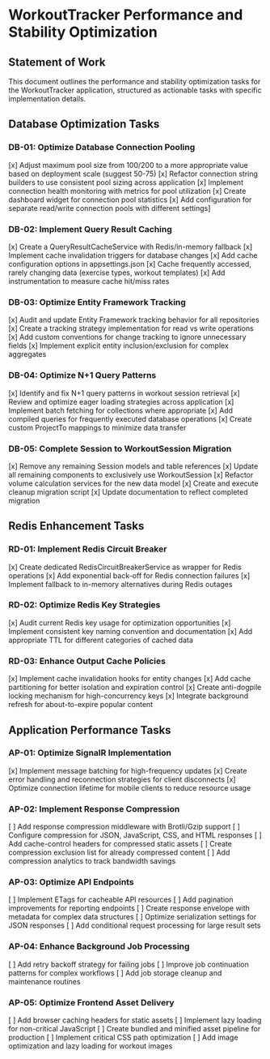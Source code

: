 # WorkoutTracker Performance and Stability Optimization

## Statement of Work

This document outlines the performance and stability optimization tasks for the WorkoutTracker application, structured as actionable tasks with specific implementation details.

## Database Optimization Tasks

### DB-01: Optimize Database Connection Pooling
[x] Adjust maximum pool size from 100/200 to a more appropriate value based on deployment scale (suggest 50-75)
[x] Refactor connection string builders to use consistent pool sizing across application
[x] Implement connection health monitoring with metrics for pool utilization
[x] Create dashboard widget for connection pool statistics
[x] Add configuration for separate read/write connection pools with different settings]

### DB-02: Implement Query Result Caching
[x] Create a QueryResultCacheService with Redis/in-memory fallback
[x] Implement cache invalidation triggers for database changes
[x] Add cache configuration options in appsettings.json
[x] Cache frequently accessed, rarely changing data (exercise types, workout templates)
[x] Add instrumentation to measure cache hit/miss rates

### DB-03: Optimize Entity Framework Tracking
[x] Audit and update Entity Framework tracking behavior for all repositories
[x] Create a tracking strategy implementation for read vs write operations
[x] Add custom conventions for change tracking to ignore unnecessary fields
[x] Implement explicit entity inclusion/exclusion for complex aggregates

### DB-04: Optimize N+1 Query Patterns
[x] Identify and fix N+1 query patterns in workout session retrieval
[x] Review and optimize eager loading strategies across application
[x] Implement batch fetching for collections where appropriate
[x] Add compiled queries for frequently executed database operations
[x] Create custom ProjectTo mappings to minimize data transfer

### DB-05: Complete Session to WorkoutSession Migration
[x] Remove any remaining Session models and table references
[x] Update all remaining components to exclusively use WorkoutSession
[x] Refactor volume calculation services for the new data model
[x] Create and execute cleanup migration script
[x] Update documentation to reflect completed migration

## Redis Enhancement Tasks

### RD-01: Implement Redis Circuit Breaker
[x] Create dedicated RedisCircuitBreakerService as wrapper for Redis operations
[x] Add exponential back-off for Redis connection failures
[x] Implement fallback to in-memory alternatives during Redis outages

### RD-02: Optimize Redis Key Strategies
[x] Audit current Redis key usage for optimization opportunities
[x] Implement consistent key naming convention and documentation
[x] Add appropriate TTL for different categories of cached data

### RD-03: Enhance Output Cache Policies
[x] Implement cache invalidation hooks for entity changes
[x] Add cache partitioning for better isolation and expiration control
[x] Create anti-dogpile locking mechanism for high-concurrency keys
[x] Integrate background refresh for about-to-expire popular content

## Application Performance Tasks

### AP-01: Optimize SignalR Implementation
[x] Implement message batching for high-frequency updates
[x] Create error handling and reconnection strategies for client disconnects
[x] Optimize connection lifetime for mobile clients to reduce resource usage

### AP-02: Implement Response Compression
[ ] Add response compression middleware with Brotli/Gzip support
[ ] Configure compression for JSON, JavaScript, CSS, and HTML responses
[ ] Add cache-control headers for compressed static assets
[ ] Create compression exclusion list for already compressed content
[ ] Add compression analytics to track bandwidth savings
### AP-03: Optimize API Endpoints
[ ] Implement ETags for cacheable API resources
[ ] Add pagination improvements for reporting endpoints
[ ] Create response envelope with metadata for complex data structures
[ ] Optimize serialization settings for JSON responses
[ ] Add conditional request processing for large result sets

### AP-04: Enhance Background Job Processing
[ ] Add retry backoff strategy for failing jobs
[ ] Improve job continuation patterns for complex workflows
[ ] Add job storage cleanup and maintenance routines

### AP-05: Optimize Frontend Asset Delivery
[ ] Add browser caching headers for static assets
[ ] Implement lazy loading for non-critical JavaScript
[ ] Create bundled and minified asset pipeline for production
[ ] Implement critical CSS path optimization
[ ] Add image optimization and lazy loading for workout images

